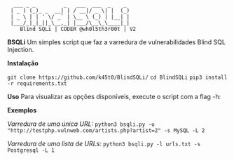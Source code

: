       ___ _ _         _   ___  ___  _    _ 
     | _ ) (_)_ _  __| | / __|/ _ \| |  (_)
     | _ \ | | ' \/ _` | \__ \ (_) | |__| |
     |___/_|_|_||_\__,_| |___/\__\_\____|_|
        Blind SQLi | CODER @wh0l5th3r00t | V2

**BSQLi**
Um simples script que faz a varredura de vulnerabilidades Blind SQL Injection.

**Instalação**

```git clone https://github.com/k45t0/BlindSQLi/```
```cd BlindSQLi```
```pip3 install -r requirements.txt```


**Uso**
Para visualizar as opções disponíveis, execute o script com a flag -h:

**Exemplos**

_Varredura de uma única URL:_
```python3 bsqli.py -u "http://testphp.vulnweb.com/artists.php?artist=2" -s MySQL -L 2```

_Varredura de uma lista de URLs:_
```python3 bsqli.py -l urls.txt -s Postgresql -L 1```
